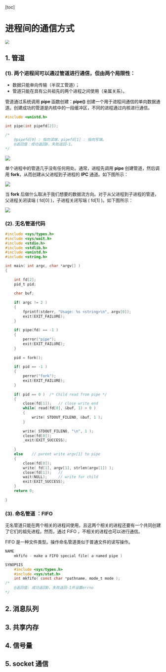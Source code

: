 [toc]

# 进程间的通信方式

<img src="\pics\process.png" style="zoom:80%;" />



## 1. 管道

### (1). 两个进程间可以通过管道进行通信，但由两个局限性：

-   数据只能单向传输（半双工管道）；
-   管道只能在具有公共祖先的两个进程之间使用（亲属关系）。

管道通过系统调用 **pipe** 函数创建：**pipe()** 创建一个用于进程间通信的单向数据通道。创建成功的管道是内核中的一段缓冲区，不同的进程通过内核进行通信。

```cpp
#include <unistd.h>

int pipe(int pipefd[2]);

/*
	@pipefd[0] : 指向读端，pipefd[1] : 指向写端。
	@返回值：成功返回0，失败返回-1。
*/

```

![](\pics\pipe.png)



单个进程中的管道几乎没有任何用处。通常，进程先调用 **pipe** 创建管道，然后调用 **fork**，从而创建从父进程到子进程的 **IPC** 通道。如下图所示：

![](\pics\pipe_fork.png)



当 **fork** 后做什么取决于我们想要的数据流方向。对于从父进程到子进程的管道，父进程关闭读端 ( fd[0] )，子进程关闭写端 ( fd[1] )。如下图所示：

![](\pics\pipe_fork1.png)

### (2).  无名管道代码

```c
#include <sys/types.h>
#include <sys/wait.h>
#include <stdio.h>
#include <stdlib.h>
#include <unistd.h>
#include <string.h>

int main( int argc, char *argv[] )
{
    
    int fd[2];
    pid_t pid;
    
    char buf;
    
   	if( argc != 2 )
    {
        fprintf(stderr, "Usage: %s <string>\n", argv[0]);
        exit(EXIT_FAILURE);
    }
    
    if( pipe(fd) == -1 )
    {
        perror("pipe");
        exit(EXIT_FAILURE);
    }
    
    pid = fork();
    
    if( pid == -1 )
    {
        perror("fork");
        exit(EXIT_FAILURE);
    }
    
    if( pid == 0 )	/* Child read from pipe */
    {
        close(fd[1]);	// close write end
        while( read(fd[0], &buf, 1) > 0 )
        {
            write( STDOUT_FILENO, &buf, 1 );
        }
        
        write( STDOUT_FILENO, "\n", 1 );
        close(fd[0]);
        _exit(EXIT_SUCCESS);
        
    }
    else	// parent write argv[1] to pipe
    {
        close(fd[0]);
        write( fd[1], argv[1], strlen(argv[1]) );
        close(fd[1]);	// 
        wait(NULL);		// write for child
        exit(EXIT_SUCCESS);
    }
    return 0;
    
}
```

### (3). 命名管道 ：FIFO

无名管道只能在两个相关的进程间使用，且这两个相关的进程还要有一个共同创建了它们的祖先进程。然而，通过 FIFO ，不相关的进程也可以进行通信。

FIFO 是一种文件类型。操作命名管道类似于普通文件的读写操作。

```c
NAME
	mkfifo - make a FIFO special file( a named pipe )

SYNOPSIS
    #include <sys/types.h>
    #include <sys/stat.h>
    int mkfifo( const char *pathname, mode_t mode );
/*
	@返回值: 成功返回0，失败返回-1并设置errno
*/
```



## 2. 消息队列

## 3. 共享内存

## 4. 信号量

## 5. socket 通信